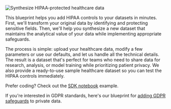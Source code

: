 ![Synthesize HIPAA-protected healthcare data](https://blueprints.gretel.cloud/use_cases/images/tabular-ft.png "Synthesize HIPAA-protected healthcare data")

This blueprint helps you add HIPAA controls to your datasets in minutes. First, we'll transform your original data by identifying and protecting sensitive fields. Then, we'll help you synthesize a new dataset that maintains the analytical value of your data while implementing appropriate safeguards.

The process is simple: upload your healthcare data, modify a few parameters or use our defaults, and let us handle all the technical details. The result is a dataset that's perfect for teams who need to share data for research, analysis, or model training while prioritizing patient privacy. We also provide a ready-to-use sample healthcare dataset so you can test the HIPAA controls immediately. 

Prefer coding? Check out the [SDK notebook](https://colab.research.google.com/github/gretelai/gretel-blueprints/blob/main/docs/notebooks/synthetics/hipaa-transform-synthesize.ipynb) example.

If you're interested in GDPR standards, here's our blueprint for [adding GDPR safeguards](use_cases/cards/blueprint-gdpr-controls) to private data.